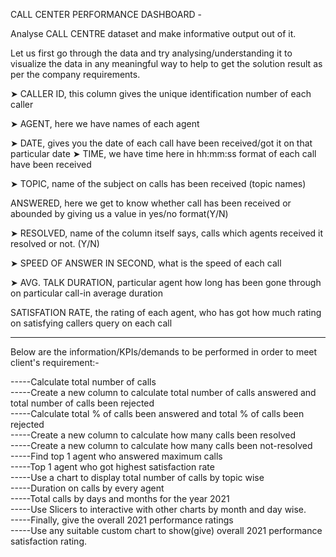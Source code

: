 CALL CENTER PERFORMANCE DASHBOARD - 


Analyse CALL CENTRE dataset and make informative output out of it.

Let us first go through the data and try analysing/understanding it to visualize the data in any meaningful way to help to get the solution result as per the company requirements.

➤ CALLER ID, this column gives the unique identification number of each caller

➤ AGENT, here we have names of each agent

➤ DATE, gives you the date of each call have been received/got it on that particular date ➤ TIME, we have time here in hh:mm:ss format of each call have been received

➤ TOPIC, name of the subject on calls has been received (topic names)

ANSWERED, here we get to know whether call has been received or abounded by giving us a value in yes/no format(Y/N)

➤ RESOLVED, name of the column itself says, calls which agents received it resolved or not. (Y/N)

➤ SPEED OF ANSWER IN SECOND, what is the speed of each call

➤ AVG. TALK DURATION, particular agent how long has been gone through on particular call-in average duration

SATISFATION RATE, the rating of each agent, who has got how much rating on satisfying callers query on each call

---------------------------------------------------------------------------------------------------------------------------------------------------------

Below are the information/KPIs/demands to be performed in order to meet client's requirement:-

-----Calculate total number of calls<BR>
-----Create a new column to calculate total number of calls answered and total number of calls been rejected<BR>
-----Calculate total % of calls been answered and total % of calls been rejected<BR>
-----Create a new column to calculate how many calls been resolved<BR>
-----Create a new column to calculate how many calls been not-resolved<BR>
-----Find top 1 agent who answered maximum calls<BR>
-----Top 1 agent who got highest satisfaction rate<BR>
-----Use a chart to display total number of calls by topic wise<BR>
-----Duration on calls by every agent<BR>
-----Total calls by days and months for the year 2021<BR>
-----Use Slicers to interactive with other charts by month and day wise.<BR>
-----Finally, give the overall 2021 performance ratings<BR>
-----Use any suitable custom chart to show(give) overall 2021 performance satisfaction rating.

